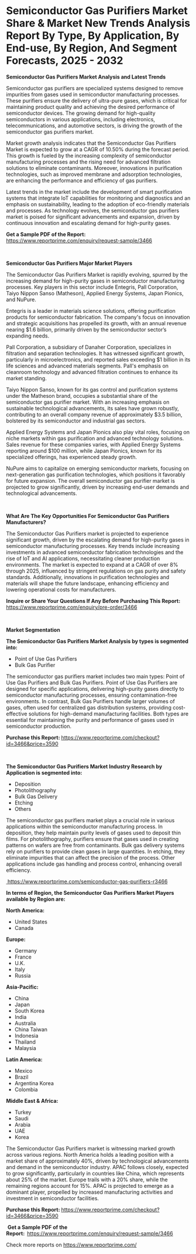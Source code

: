 <p><h1>Semiconductor Gas Purifiers Market Share & Market New Trends Analysis Report By Type, By Application, By End-use, By Region, And Segment Forecasts, 2025 - 2032</h1></p><p><strong>Semiconductor Gas Purifiers Market Analysis and Latest Trends</strong></p>
<p><p>Semiconductor gas purifiers are specialized systems designed to remove impurities from gases used in semiconductor manufacturing processes. These purifiers ensure the delivery of ultra-pure gases, which is critical for maintaining product quality and achieving the desired performance of semiconductor devices. The growing demand for high-quality semiconductors in various applications, including electronics, telecommunications, and automotive sectors, is driving the growth of the semiconductor gas purifiers market.</p><p>Market growth analysis indicates that the Semiconductor Gas Purifiers Market is expected to grow at a CAGR of 10.50% during the forecast period. This growth is fueled by the increasing complexity of semiconductor manufacturing processes and the rising need for advanced filtration solutions to eliminate contaminants. Moreover, innovations in purification technologies, such as improved membrane and adsorption technologies, are enhancing the performance and efficiency of gas purifiers.</p><p>Latest trends in the market include the development of smart purification systems that integrate IoT capabilities for monitoring and diagnostics and an emphasis on sustainability, leading to the adoption of eco-friendly materials and processes. As technology evolves, the semiconductor gas purifiers market is poised for significant advancements and expansion, driven by continuous innovation and escalating demand for high-purity gases.</p></p>
<p><strong>Get a Sample PDF of the Report:&nbsp;</strong> <a href="https://www.reportprime.com/enquiry/request-sample/3466?utm_campaign=3286&utm_medium=2&utm_source=Github&utm_content=ia&utm_term=18032025&utm_id=semiconductor-gas-purifiers">https://www.reportprime.com/enquiry/request-sample/3466</a></p>
<p>&nbsp;</p>
<p><strong>Semiconductor Gas Purifiers Major Market Players</strong></p>
<p><p>The Semiconductor Gas Purifiers Market is rapidly evolving, spurred by the increasing demand for high-purity gases in semiconductor manufacturing processes. Key players in this sector include Entegris, Pall Corporation, Taiyo Nippon Sanso (Matheson), Applied Energy Systems, Japan Pionics, and NuPure. </p><p>Entegris is a leader in materials science solutions, offering purification products for semiconductor fabrication. The company's focus on innovation and strategic acquisitions has propelled its growth, with an annual revenue nearing $1.6 billion, primarily driven by the semiconductor sector’s expanding needs. </p><p>Pall Corporation, a subsidiary of Danaher Corporation, specializes in filtration and separation technologies. It has witnessed significant growth, particularly in microelectronics, and reported sales exceeding $1 billion in its life sciences and advanced materials segments. Pall's emphasis on cleanroom technology and advanced filtration continues to enhance its market standing.</p><p>Taiyo Nippon Sanso, known for its gas control and purification systems under the Matheson brand, occupies a substantial share of the semiconductor gas purifier market. With an increasing emphasis on sustainable technological advancements, its sales have grown robustly, contributing to an overall company revenue of approximately $3.5 billion, bolstered by its semiconductor and industrial gas sectors.</p><p>Applied Energy Systems and Japan Pionics also play vital roles, focusing on niche markets within gas purification and advanced technology solutions. Sales revenue for these companies varies, with Applied Energy Systems reporting around $100 million, while Japan Pionics, known for its specialized offerings, has experienced steady growth.</p><p>NuPure aims to capitalize on emerging semiconductor markets, focusing on next-generation gas purification technologies, which positions it favorably for future expansion. The overall semiconductor gas purifier market is projected to grow significantly, driven by increasing end-user demands and technological advancements.</p></p>
<p>&nbsp;</p>
<p><strong>What Are The Key Opportunities For Semiconductor Gas Purifiers Manufacturers?</strong></p>
<p><p>The Semiconductor Gas Purifiers market is projected to experience significant growth, driven by the escalating demand for high-purity gases in semiconductor manufacturing processes. Key trends include increasing investments in advanced semiconductor fabrication technologies and the rise of IoT and AI applications, necessitating cleaner production environments. The market is expected to expand at a CAGR of over 8% through 2025, influenced by stringent regulations on gas purity and safety standards. Additionally, innovations in purification technologies and materials will shape the future landscape, enhancing efficiency and lowering operational costs for manufacturers.</p></p>
<p><strong>Inquire or Share Your Questions If Any Before Purchasing This Report:</strong> <a href="https://www.reportprime.com/enquiry/pre-order/3466?utm_campaign=3286&utm_medium=2&utm_source=Github&utm_content=ia&utm_term=18032025&utm_id=semiconductor-gas-purifiers">https://www.reportprime.com/enquiry/pre-order/3466</a></p>
<p>&nbsp;</p>
<p><strong>Market Segmentation</strong></p>
<p><strong>The Semiconductor Gas Purifiers Market Analysis by types is segmented into:</strong></p>
<p><ul><li>Point of Use Gas Purifiers</li><li>Bulk Gas Purifier</li></ul></p>
<p><p>The semiconductor gas purifiers market includes two main types: Point of Use Gas Purifiers and Bulk Gas Purifiers. Point of Use Gas Purifiers are designed for specific applications, delivering high-purity gases directly to semiconductor manufacturing processes, ensuring contamination-free environments. In contrast, Bulk Gas Purifiers handle larger volumes of gases, often used for centralized gas distribution systems, providing cost-effective solutions for high-demand manufacturing facilities. Both types are essential for maintaining the purity and performance of gases used in semiconductor production.</p></p>
<p><strong>Purchase this Report:&nbsp;</strong><a href="https://www.reportprime.com/checkout?id=3466&price=3590&utm_campaign=3286&utm_medium=2&utm_source=Github&utm_content=ia&utm_term=18032025&utm_id=semiconductor-gas-purifiers">https://www.reportprime.com/checkout?id=3466&price=3590</a></p>
<p>&nbsp;</p>
<p><strong>The Semiconductor Gas Purifiers Market Industry Research by Application is segmented into:</strong></p>
<p><ul><li>Deposition</li><li>Photolithography</li><li>Bulk Gas Delivery</li><li>Etching</li><li>Others</li></ul></p>
<p><p>The semiconductor gas purifiers market plays a crucial role in various applications within the semiconductor manufacturing process. In deposition, they help maintain purity levels of gases used to deposit thin films. For photolithography, purifiers ensure that gases used in creating patterns on wafers are free from contaminants. Bulk gas delivery systems rely on purifiers to provide clean gases in large quantities. In etching, they eliminate impurities that can affect the precision of the process. Other applications include gas handling and process control, enhancing overall efficiency.</p></p>
<p><a href="https://www.reportprime.com/semiconductor-gas-purifiers-r3466?utm_campaign=3286&utm_medium=2&utm_source=Github&utm_content=ia&utm_term=18032025&utm_id=semiconductor-gas-purifiers">&nbsp;https://www.reportprime.com/semiconductor-gas-purifiers-r3466</a></p>
<p><strong>In terms of Region, the Semiconductor Gas Purifiers Market Players available by Region are:</strong></p>
<p>
    <p> <strong> North America: </strong>
        <ul>
            <li>United States</li>
            <li>Canada</li>
        </ul>
        </p> 
    <p> <strong> Europe: </strong>
        <ul>
            <li>Germany</li>
            <li>France</li>
            <li>U.K.</li>
            <li>Italy</li>
            <li>Russia</li>
        </ul>
        </p> 
    <p> <strong> Asia-Pacific: </strong>
        <ul>
            <li>China</li>
            <li>Japan</li>
            <li>South Korea</li>
            <li>India</li>
            <li>Australia</li>
            <li>China Taiwan</li>
            <li>Indonesia</li>
            <li>Thailand</li>
            <li>Malaysia</li>
        </ul>
        </p> 
    <p> <strong> Latin America: </strong>
        <ul>
            <li>Mexico</li>
            <li>Brazil</li>
            <li>Argentina Korea</li>
            <li>Colombia</li>
        </ul>
        </p> 
    <p> <strong> Middle East & Africa: </strong>
        <ul>
            <li>Turkey</li>
            <li>Saudi</li>
            <li>Arabia</li>
            <li>UAE</li>
            <li>Korea</li>
        </ul>
    </p>
    </p>
<p><p>The Semiconductor Gas Purifiers market is witnessing marked growth across various regions. North America holds a leading position with a market share of approximately 40%, driven by technological advancements and demand in the semiconductor industry. APAC follows closely, expected to grow significantly, particularly in countries like China, which represents about 25% of the market. Europe trails with a 20% share, while the remaining regions account for 15%. APAC is projected to emerge as a dominant player, propelled by increased manufacturing activities and investment in semiconductor facilities.</p></p>
<p><strong>Purchase this Report: </strong><a href="https://www.reportprime.com/checkout?id=3466&price=3590&utm_campaign=3286&utm_medium=2&utm_source=Github&utm_content=ia&utm_term=18032025&utm_id=semiconductor-gas-purifiers">https://www.reportprime.com/checkout?id=3466&price=3590</a></p>
<p>&nbsp;<strong>Get a Sample PDF of the Report:&nbsp;&nbsp;</strong><a href="https://www.reportprime.com/enquiry/request-sample/3466?utm_campaign=3286&utm_medium=2&utm_source=Github&utm_content=ia&utm_term=18032025&utm_id=semiconductor-gas-purifiers">https://www.reportprime.com/enquiry/request-sample/3466</a></p>
<p><strong></strong></p>
<p>Check more reports on <a href="https://www.reportprime.com/?utm_campaign=3286&utm_medium=2&utm_source=Github&utm_content=ia&utm_term=18032025&utm_id=semiconductor-gas-purifiers">https://www.reportprime.com/</a></p>